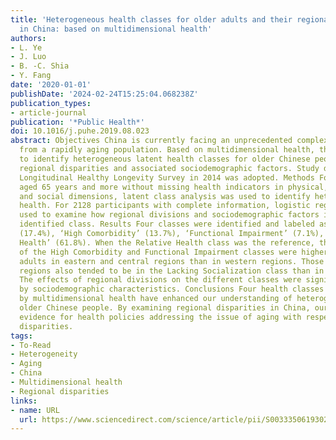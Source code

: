 ```yaml
---
title: 'Heterogeneous health classes for older adults and their regional disparities
  in China: based on multidimensional health'
authors:
- L. Ye
- J. Luo
- B. -C. Shia
- Y. Fang
date: '2020-01-01'
publishDate: '2024-02-24T15:25:04.068238Z'
publication_types:
- article-journal
publication: '*Public Health*'
doi: 10.1016/j.puhe.2019.08.023
abstract: Objectives China is currently facing an unprecedented complex health demand
  from a rapidly aging population. Based on multidimensional health, this study aimed
  to identify heterogeneous latent health classes for older Chinese people, and assess
  regional disparities and associated sociodemographic factors. Study design Chinese
  Longitudinal Healthy Longevity Survey in 2014 was adopted. Methods For 2886 participants
  aged 65 years and more without missing health indicators in physical, psychological,
  and social dimensions, latent class analysis was used to identify heterogeneous
  health. For 2128 participants with complete information, logistic regressions were
  used to examine how regional divisions and sociodemographic factors impact each
  identified class. Results Four classes were identified and labeled as ‘Lacking Socialization’
  (17.4%), ‘High Comorbidity’ (13.7%), ‘Functional Impairment’ (7.1%), and ‘Relative
  Health’ (61.8%). When the Relative Health class was the reference, the likelihoods
  of the High Comorbidity and Functional Impairment classes were higher for older
  adults in eastern and central regions than in western regions. Those in eastern
  regions also tended to be in the Lacking Socialization class than in western regions.
  The effects of regional divisions on the different classes were significantly impacted
  by sociodemographic characteristics. Conclusions Four health classes identified
  by multidimensional health have enhanced our understanding of heterogeneity among
  older Chinese people. By examining regional disparities in China, our study provided
  evidence for health policies addressing the issue of aging with respect to regional
  disparities.
tags:
- To-Read
- Heterogeneity
- Aging
- China
- Multidimensional health
- Regional disparities
links:
- name: URL
  url: https://www.sciencedirect.com/science/article/pii/S0033350619302835
---
```

